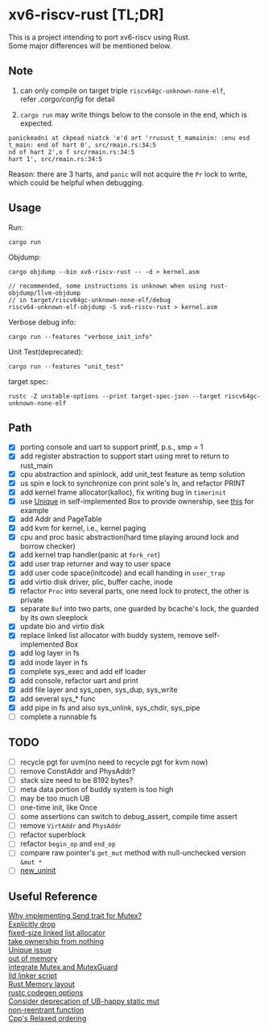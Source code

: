# xv6-riscv-rust [TL;DR]
This is a project intending to port xv6-riscv using Rust.  
Some major differences will be mentioned below.

## Note
1. can only compile on target triple `riscv64gc-unknown-none-elf`,  
refer *.cargo/config* for detail

2. `cargo run` may write things below to the console in the end, which is expected.
```
panickeadni at ckpead niatck 'e'd art 'rrusust_t_mamainin: :enu esd t_main: end of hart 0', src/rmain.rs:34:5
nd of hart 2',o f src/rmain.rs:34:5
hart 1', src/rmain.rs:34:5
```
Reason: there are 3 harts, and `panic` will not acquire the `Pr` lock to write,  
which could be helpful when debugging.

## Usage
Run:
```
cargo run
```
Objdump:
```
cargo objdump --bin xv6-riscv-rust -- -d > kernel.asm

// recommended, some instructions is unknown when using rust-objdump/llvm-objdump
// in target/riscv64gc-unknown-none-elf/debug
riscv64-unknown-elf-objdump -S xv6-riscv-rust > kernel.asm
```
Verbose debug info:
```
cargo run --features "verbose_init_info"
```
Unit Test(deprecated):
```
cargo run --features "unit_test"
```
target spec:
```
rustc -Z unstable-options --print target-spec-json --target riscv64gc-unknown-none-elf
```

## Path
- [x] porting console and uart to support printf, p.s., smp = 1
- [x] add register abstraction to support start using mret to return to rust_main
- [x] cpu abstraction and spinlock, add unit_test feature as temp solution
- [x] us spin e lock to synchronize con print sole's ln, and refactor PRINT
- [x] add kernel frame allocator(kalloc), fix writing bug in `timerinit`
- [x] use [Unique](https://doc.rust-lang.org/1.26.2/std/ptr/struct.Unique.html) in self-implemented Box to provide ownership, see [this](https://doc.rust-lang.org/nomicon/vec-layout.html) for example
- [x] add Addr and PageTable
- [x] add kvm for kernel, i.e., kernel paging
- [x] cpu and proc basic abstraction(hard time playing around lock and borrow checker)
- [x] add kernel trap handler(panic at `fork_ret`)
- [x] add user trap returner and way to user space
- [x] add user code space(initcode) and ecall handing in `user_trap`
- [x] add virtio disk driver, plic, buffer cache, inode
- [x] refactor `Proc` into several parts, one need lock to protect, the other is private
- [x] separate `Buf` into two parts, one guarded by bcache's lock, the guarded by its own sleeplock
- [x] update bio and virtio disk
- [x] replace linked list allocator with buddy system, remove self-implemented Box
- [x] add log layer in fs
- [x] add inode layer in fs
- [x] complete sys_exec and add elf loader
- [x] add console, refactor uart and print
- [x] add file layer and sys_open, sys_dup, sys_write
- [x] add several sys_* func
- [x] add pipe in fs and also sys_unlink, sys_chdir, sys_pipe
- [ ] complete a runnable fs

## TODO
- [ ] recycle pgt for uvm(no need to recycle pgt for kvm now)
- [ ] remove ConstAddr and PhysAddr?
- [ ] stack size need to be 8192 bytes?
- [ ] meta data portion of buddy system is too high
- [ ] may be too much UB
- [ ] one-time init, like Once
- [ ] some assertions can switch to debug_assert, compile time assert
- [ ] remove `VirtAddr` and `PhysAddr`
- [ ] refactor superblock
- [ ] refactor `begin_op` and `end_op`
- [ ] compare raw pointer's `get_mut` method with null-unchecked version `&mut *`
- [ ] [new_uninit](https://github.com/rust-lang/rust/issues/63291)

## Useful Reference
[Why implementing Send trait for Mutex?](https://users.rust-lang.org/t/why-we-implement-send-trait-for-mutex/39065)  
[Explicitly drop](https://users.rust-lang.org/t/is-this-piece-of-codes-in-good-style/39095)  
[fixed-size linked list allocator](https://users.rust-lang.org/t/how-to-implement-a-single-linked-list-in-os-bare-metal/39223)  
[take ownership from nothing](https://stackoverflow.com/questions/57225328/how-to-take-ownership-of-a-c-pointer-in-rust-and-drop-it-appropriately)  
[Unique issue](https://www.reddit.com/r/rust/comments/bcb0dh/replacement_for_stdptrunique_and_stdptrshared/)  
[out of memory](https://www.reddit.com/r/rust/comments/279k7i/whats_rusts_mechanism_for_recovering_from_say/)  
[integrate Mutex and MutexGuard](https://users.rust-lang.org/t/integrate-mutex-and-mutexguard-into-a-struct/43735)  
[lld linker script](https://sourceware.org/binutils/docs/ld/Scripts.html)  
[Rust Memory layout](https://docs.rust-embedded.org/embedonomicon/memory-layout.html)  
[rustc codegen options](https://doc.rust-lang.org/rustc/codegen-options/index.html)  
[Consider deprecation of UB-happy static mut](https://github.com/rust-lang/rust/issues/53639)  
[non-reentrant function](https://doc.bccnsoft.com/docs/rust-1.36.0-docs-html/embedded-book/start/exceptions.html)  
[Cpp's Relaxed ordering](https://en.cppreference.com/w/cpp/atomic/memory_order#Relaxed_ordering)  
